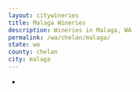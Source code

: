 ```yaml
---
layout: citywineries
title: Malaga Wineries
description: Wineries in Malaga, WA
permalink: /wa/chelan/malaga/
state: wa
county: chelan
city: malaga
---
```

-

